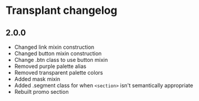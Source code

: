 # Transplant changelog

## 2.0.0

- Changed link mixin construction
- Changed button mixin construction
- Change .btn class to use button mixin
- Removed purple palette alias
- Removed transparent palette colors
- Added mask mixin
- Added .segment class for when `<section>` isn't semantically appropriate
- Rebuilt promo section
